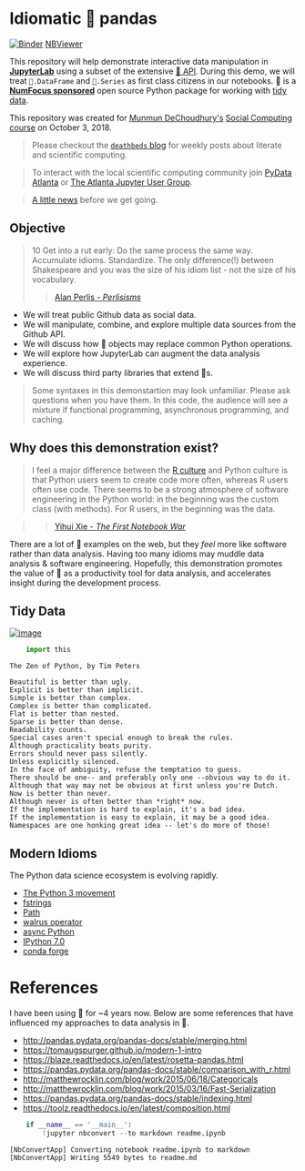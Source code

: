 
# Idiomatic 🐼 pandas

[![Binder](https://mybinder.org/badge.svg)](https://mybinder.org/v2/gh/tonyfast/idiomatic-pandas/master)
[NBViewer](http://nbviewer.jupyter.org/github/tonyfast/idiomatic-pandas/blob/master/readme.ipynb)

This repository will help demonstrate interactive data manipulation in [__JupyterLab__](https://jupyterlab.readthedocs.io) using a subset of the extensive [🐼 API](https://pandas.pydata.org/).  During this demo, we will treat `🐼.DataFrame` and `🐼.Series` as first 
class citizens in our notebooks. 🐼 is a [__NumFocus sponsored__](https://numfocus.org/sponsored-projects) open source Python package for working with [tidy data](https://en.wikipedia.org/wiki/Tidy_data).

This repository was created for [Munmun DeChoudhury's](http://www.munmund.net/) [Social Computing course](http://www.munmund.net/CS6474_Fall2018.html) on October 3, 2018.

> Please checkout the [`deathbeds` blog](http://deathbeds.github.io) for weekly posts about literate and scientific computing.

> To interact with the local scientific computing community join [PyData Atlanta](https://www.meetup.com/PyData-Atlanta/) or [The Atlanta Jupyter User Group](https://www.meetup.com/Atlanta-Jupyter-User-Group/).

> [A little news](https://gist.github.com/tonyfast/c7505b54166130a5836b0ece181bbb23) before we get going.

## Objective

> 10 Get into a rut early: Do the same process the same way. Accumulate idioms. Standardize. The only difference(!) between Shakespeare and you was the size of his idiom list - not the size of his vocabulary.
>> [Alan Perlis - _Perlisisms_](http://www.cs.yale.edu/homes/perlis-alan/quotes.html)

* We will treat public Github data as social data.  
* We will manipulate, combine, and explore multiple data sources from the Github API.
* We will discuss how 🐼 objects may replace common Python operations.
* We will explore how JupyterLab can augment the data analysis experience.
* We will discuss third party libraries that extend 🐼s.

> Some syntaxes in this demonstartion may look unfamiliar.  Please ask questions when you have them.  In this code, the audience will see a mixture if functional programming, asynchronous programming, and caching.

## Why does this demonstration exist?

> I feel a major difference between the [R culture](https://en.wikipedia.org/wiki/R_(programming_language)) and Python culture is that Python users seem to create code more often, whereas R users often use code. There seems to be a strong atmosphere of software engineering in the Python world: in the beginning was the custom class (with methods). For R users, in the beginning was the data.

>> [Yihui Xie - _The First Notebook War_](https://yihui.name/en/2018/09/notebook-war)

There are a lot of 🐼 examples on the web, but they _feel_ more like software rather than data analysis.  Having too many idioms may muddle data analysis & software engineering.  Hopefully, this demonstration promotes the value of 🐼 as a productivity tool for data analysis, and accelerates insight during the development process.

## Tidy Data

[![image](https://user-images.githubusercontent.com/4236275/46415900-524e8e80-c6f4-11e8-8183-6732beeecafa.png)](https://vita.had.co.nz/papers/tidy-data.pdf)


```python
    import this
```

    The Zen of Python, by Tim Peters
    
    Beautiful is better than ugly.
    Explicit is better than implicit.
    Simple is better than complex.
    Complex is better than complicated.
    Flat is better than nested.
    Sparse is better than dense.
    Readability counts.
    Special cases aren't special enough to break the rules.
    Although practicality beats purity.
    Errors should never pass silently.
    Unless explicitly silenced.
    In the face of ambiguity, refuse the temptation to guess.
    There should be one-- and preferably only one --obvious way to do it.
    Although that way may not be obvious at first unless you're Dutch.
    Now is better than never.
    Although never is often better than *right* now.
    If the implementation is hard to explain, it's a bad idea.
    If the implementation is easy to explain, it may be a good idea.
    Namespaces are one honking great idea -- let's do more of those!
    

## Modern Idioms

The Python data science ecosystem is evolving rapidly.

* [The Python 3 movement](https://python3statement.org/)
* [fstrings](https://www.python.org/dev/peps/pep-0498/)
* [Path](https://docs.python.org/3/library/pathlib.html)
* [walrus operator](https://speakerdeck.com/di_codes/pep-572-the-walrus-operator)
* [async Python](https://docs.python.org/3/library/asyncio-task.html)
* [IPython 7.0](https://blog.jupyter.org/ipython-7-0-async-repl-a35ce050f7f7)
* [conda forge](https://conda-forge.org/)


# References

I have been using 🐼 for ~4 years now.  Below are some references that have influenced my approaches to data analysis in 🐼.

* http://pandas.pydata.org/pandas-docs/stable/merging.html
* https://tomaugspurger.github.io/modern-1-intro
* https://blaze.readthedocs.io/en/latest/rosetta-pandas.html
* https://pandas.pydata.org/pandas-docs/stable/comparison_with_r.html
* http://matthewrocklin.com/blog/work/2015/06/18/Categoricals
* http://matthewrocklin.com/blog/work/2015/03/16/Fast-Serialization  
* https://pandas.pydata.org/pandas-docs/stable/indexing.html
* https://toolz.readthedocs.io/en/latest/composition.html


```python
    if __name__ == '__main__':
        !jupyter nbconvert --to markdown readme.ipynb
```

    [NbConvertApp] Converting notebook readme.ipynb to markdown
    [NbConvertApp] Writing 5549 bytes to readme.md
    

